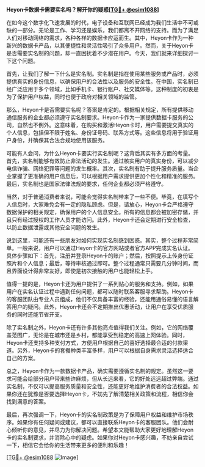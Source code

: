 **Heyon卡数据卡需要实名吗？解开你的疑惑[[TG💪+ @esim1088](https://t.me/s/esim1088)]**

在如今这个数字化飞速发展的时代，电子设备和互联网已经成为我们生活中不可或缺的一部分。无论是工作、学习还是娱乐，我们都离不开网络的支持。而为了满足人们对移动网络的需求，各种各样的数据卡应运而生。其中，Heyon卡作为一种新兴的数据卡产品，以其便捷性和灵活性吸引了众多用户。然而，关于Heyon卡是否需要实名制的问题，却一直困扰着不少潜在用户。今天，我们就来详细探讨一下这个问题。

首先，让我们了解一下什么是实名制。实名制是指在使用某些服务或产品时，必须提供真实的身份信息，以确保用户的合法性以及服务的安全性。在中国，实名制已经广泛应用于多个领域，比如手机卡、银行账户、社交媒体等。这种制度的初衷是为了保护用户权益，同时也便于政府对相关领域的监管。

那么，Heyon卡是否需要实名呢？答案是肯定的。根据相关规定，所有提供移动通信服务的企业都必须遵守实名制要求。Heyon卡作为一家提供数据卡服务的公司，自然也不例外。这意味着，在购买和激活Heyon卡时，用户需要提交真实的个人信息，包括但不限于姓名、身份证号码、联系方式等。这些信息将用于验证用户身份，并确保其合法合规地使用该服务。

可能有人会问，为什么Heyon卡要实行实名制呢？这背后其实有多方面的考量。首先，实名制能够有效防止非法活动的发生。通过核实用户的真实身份，可以减少电信诈骗、网络犯罪等问题的发生概率。其次，实名制有助于提升服务质量。当企业掌握了更准确的用户信息后，可以根据用户需求提供更加个性化和精准的服务。最后，实名制也是国家法律法规的要求，任何企业都必须严格遵守。

当然，对于普通消费者来说，可能会觉得实名制带来了一些不便。毕竟，在填写个人信息时，大家难免会有一定的隐私顾虑。但是，请放心，Heyon卡会严格遵守数据保护的相关规定，确保用户的个人信息安全。所有的信息都会被加密存储，并且只有经过授权的工作人员才能访问。此外，Heyon卡还会定期进行安全检查，以防止数据泄露或其他安全问题的发生。

说到这里，可能还有一些朋友对如何实现实名制感到困惑。其实，整个过程非常简单。一般来说，用户可以通过Heyon卡的官方网站或者官方APP完成实名认证。具体步骤如下：首先，注册并登录Heyon卡的账户；然后，按照提示上传身份证照片和个人信息；最后，等待审核通过即可。整个过程通常只需要几分钟时间，而且界面设计得非常友好，即使是初次接触的用户也能轻松上手。

值得一提的是，Heyon卡还为用户提供了一系列贴心的服务和支持。例如，如果用户在实名认证过程中遇到任何问题，都可以随时联系客服寻求帮助。Heyon卡的客服团队由专业人员组成，他们不仅具备丰富的经验，还能用通俗易懂的语言解答用户的疑问。此外，Heyon卡还会不定期推出优惠活动，让用户在享受优质服务的同时还能节省开支。

除了实名制之外，Heyon卡还有许多其他亮点值得我们关注。例如，它的网络覆盖范围广，无论是在城市还是乡村，都能享受到稳定的高速上网体验。同时，Heyon卡还支持多种支付方式，方便用户根据自己的喜好选择最合适的付款渠道。另外，Heyon卡的套餐种类丰富多样，用户可以根据自身需求灵活选择适合自己的方案。

总之，Heyon卡作为一款数据卡产品，确实需要遵循实名制的规定。虽然这一要求可能会给部分用户带来些许麻烦，但从长远来看，它的好处远远超过弊端。通过实名制，不仅可以提高服务质量和安全性，还能更好地维护消费者的合法权益。如果你还在犹豫是否要选择Heyon卡，不妨先了解清楚相关政策和流程，相信你会找到满意的答案。

最后，再次强调一下，Heyon卡的实名制政策是为了保障用户权益和维护市场秩序。如果你有任何疑问或建议，都可以直接联系Heyon卡的客服团队。他们会耐心倾听你的意见，并尽力为你解决问题。希望本文能帮助大家更好地理解Heyon卡的实名制要求，并消除心中的疑虑。如果你对Heyon卡感兴趣，不妨亲自尝试一下，相信它会给你的生活带来更多的便利和乐趣！

[[TG💪+ @esim1088](https://t.me/s/esim1088) ![Image](https://i.postimg.cc/4NQfJmqS/Snipaste-2025-05-13-00-14-12.png)]